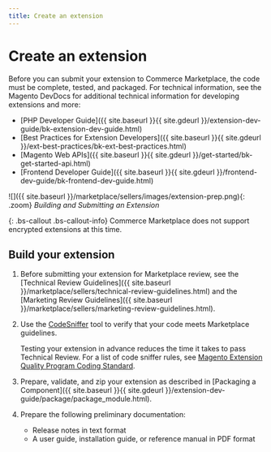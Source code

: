 ```yaml
---
title: Create an extension
---
```


# Create an extension

Before you can submit your extension to Commerce Marketplace, the code must be complete, tested, and packaged. For technical information, see the Magento DevDocs for additional technical information for developing extensions and more:

-  [PHP Developer Guide]({{ site.baseurl }}{{ site.gdeurl }}/extension-dev-guide/bk-extension-dev-guide.html)
-  [Best Practices for Extension Developers]({{ site.baseurl }}{{ site.gdeurl }}/ext-best-practices/bk-ext-best-practices.html)
-  [Magento Web APIs]({{ site.baseurl }}{{ site.gdeurl }}/get-started/bk-get-started-api.html)
-  [Frontend Developer Guide]({{ site.baseurl }}{{ site.gdeurl }}/frontend-dev-guide/bk-frontend-dev-guide.html)

![]({{ site.baseurl }}/marketplace/sellers/images/extension-prep.png){: .zoom}
_Building and Submitting an Extension_

{: .bs-callout .bs-callout-info}
Commerce Marketplace does not support encrypted extensions at this time.

## Build your extension

1. Before submitting your extension for Marketplace review, see the [Technical Review Guidelines]({{ site.baseurl }}/marketplace/sellers/technical-review-guidelines.html) and the [Marketing Review Guidelines]({{ site.baseurl }}/marketplace/sellers/marketing-review-guidelines.html).

1. Use the [CodeSniffer][1] tool to verify that your code meets Marketplace guidelines.

   Testing your extension in advance reduces the time it takes to pass Technical Review. For a list of code sniffer rules, see [Magento Extension Quality Program Coding Standard][2].

1. Prepare, validate, and zip your extension as described in [Packaging a Component]({{ site.baseurl }}{{ site.gdeurl }}/extension-dev-guide/package/package_module.html).

1. Prepare the following preliminary documentation:

   -  Release notes in text format
   -  A user guide, installation guide, or reference manual in PDF format

[1]: https://github.com/squizlabs/PHP_CodeSniffer
[2]: https://github.com/magento/marketplace-eqp
